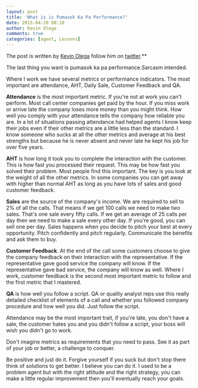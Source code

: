 ```yaml
---
layout: post
title: 'What is is Pumasok Ka Pa Performance?'
date: 2015-04-20 08:10
author: Kevin Olega
comments: true
categories: [agent, Lessons]
---
```

The post is written by <a href="http://kevinolega.com">Kevin Olega</a> follow him on <a href="http://twitter.com/kevinolega">twitter</a>.**

The last thing you want is pumasok ka pa performance.Sarcasm intended.

Where I work we have several metrics or performance indicators. The most important are attendance, AHT, Daily Sale, Customer Feedback and QA.

**Attendance** is the most important metric. If you're not at work you can't perform. Most call center companies get paid by the hour. If you miss work or arrive late the company loses more money than you might think. How well you comply with your attendance tells the company how reliable you are. In a lot of situations passing attendance had helped agents I know keep their jobs even if their other metrics are a little less than the standard. I know someone who sucks at all the other metrics and average at his best strengths but because he is never absent and never late he kept his job for over five years.

**AHT** is how long it took you to complete the interaction with the customer. This is how fast you processed their request. This may be how fast you solved their problem. Most people find this important. The key is you look at the weight of all the other metrics. In some companies you can get away with higher than normal AHT as long as you have lots of sales and good customer feedback.

**Sales** are the source of the company's income.  We are required to sell to 2% of all the calls. That means if we get 100 calls we need to make two sales. That's one sale every fifty calls. If we get an average of 25 calls per day then we need to make a sale every other day. If you're good, you can sell one per day. Sales happens when you decide to pitch your best at every opportunity. Pitch confidently and pitch regularly. Communicate the benefits and ask them to buy.

**Customer Feedback**. At the end of the call some customers choose to give the company feedback on their interaction with the representative. If the representative gave good service the company will know. If the representative gave bad service, the company will know as well. Where I work, customer feedback is the second most important metric to follow and the first metric that I mastered.

**QA** is how well you follow a script. QA or quality analyst reps use this really detailed checklist of elements of a call and whether you followed company procedure and how well you did. Just follow the script.

Attendance may be the most important trait, if you're late, you don't have a sale, the customer hates you and you didn't follow a script, your boss will wish you didn't go to work.

Don't imagine metrics as requirements that you need to pass. See it as part of your job or better, a challenge to conquer.

Be positive and just do it. Forgive yourself if you suck but don't stop there think of solutions to get better. I believe you can do it. I used to be a problem agent but with the right attitude and the right strategy, you can make a little regular improvement then you'll eventually reach your goals.



